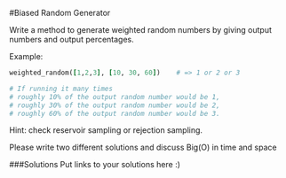 #Biased Random Generator

Write a method to generate weighted random numbers by giving output numbers and output percentages.

Example:
```Ruby
weighted_random([1,2,3], [10, 30, 60])    # => 1 or 2 or 3

# If running it many times
# roughly 10% of the output random number would be 1,
# roughly 30% of the output random number would be 2,
# roughly 60% of the output random number would be 3.
```

Hint: check reservoir sampling or rejection sampling.

Please write two different solutions and discuss Big(O) in time and space


###Solutions
Put links to your solutions here :)
